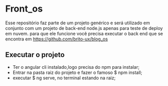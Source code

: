 # Front_os
Esse repositório faz parte de um projeto genérico e será utilizado em conjunto com um projeto de back-end node.js apenas para teste de deploy em nuvem.
para que ele funcione você precisa executar o back end que se encontra em https://github.com/brito-ux/blog_os
## Executar o projeto
- Ter o angular cli instalado,logo precisa do npm para instalar;
- Entrar na pasta raiz do projeto e fazer o famoso $ npm install;
- executar $ ng serve, no terminal estando na raiz;
